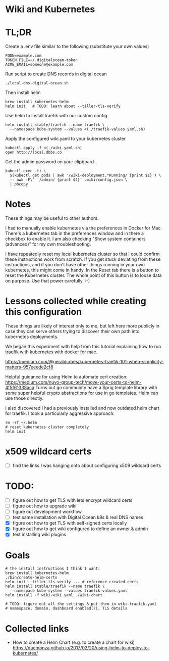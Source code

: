 # Wiki and Kubernetes

# TL;DR

Create a .env file similar to the following (substitute your own values)

    FQDN=example.com
    TOKEN_FILE=~/.digitalocean-token
    ACME_EMAIL=someone@example.com

Run script to create DNS records in digital ocean

    ./local-dns-digital-ocean.sh

Then install helm

    brew install kubernetes-helm
    helm init   # TODO: learn about --tiller-tls-verify

Use helm to install traefik with our custom config

    helm install stable/traefik --name traefik \
      --namespace kube-system --values <(./traefik-values.yaml.sh)

Apply the configured wiki.yaml to your kubernetes cluster

    kubectl apply -f <(./wiki.yaml.sh)
    open http://local.dbbs.co

Get the admin password on your clipboard

    kubectl exec -ti \
      $(kubectl get pods | awk '/wiki-deployment.*Running/ {print $1}') \
      -- awk -F\" '/admin/ {print $4}' .wiki/config.json \
      | pbcopy

# Notes

These things may be useful to other authors.

I had to manually enable kubernetes via the preferences in Docker for Mac.
There's a kubernetes tab in the preferences window and in there a checkbox
to enable it. I am also checking "Show system containers (advanced)" for
my own troubleshooting.

I have repeatedly reset my local kubernetes cluster so that I could
confirm these instructions work from scratch. If you get stuck
deviating from these instructions, and if you don't have other things
running in your own kubernetes, this might come in handy. In the Reset
tab there is a button to reset the Kubernetes cluster. The whole point
of this button is to loose data on purpose. Use that power carefully.
:-)

# Lessons collected while creating this configuration

These things are likely of interest only to me, but left here more
publicly in case they can serve others trying to discover their own
path into kubernetes deployments.

We began this experiment with help from this tutorial explaining how
to run traefik with kubernetes with docker for mac.

https://medium.com/@geraldcroes/kubernetes-traefik-101-when-simplicity-matters-957eeede2cf8

Helpful guidance for using Helm to automate cert creation:
https://medium.com/nuvo-group-tech/move-your-certs-to-helm-4f5f61338aca
Turns out go community have a Sprig template library with some super
helpful crypto abstractions for use in go templates. Helm can use
those directly.

I also discovered I had a previously installed and now outdated helm
chart for traefik. I took a particularly aggressive approach:

    rm -rf ~/.helm
    # reset kubernetes cluster completely
    helm init

# x509 wildcard certs

- [ ] find the links I was hanging onto about configuring x509 wildcard certs

# TODO:
- [ ] figure out how to get TLS with lets encrypt wildcard certs
- [ ] figure out how to upgrade wiki
- [ ] figure out development workflow
- [ ] test same installation with Digital Ocean k8s & real DNS names
- [X] figure out how to get TLS with self-signed certs locally
- [X] figure out how to get wiki configured to define an owner & admin
- [X] test installing wiki plugins

# Goals

    # the install instructions I think I want:
    brew install kubernetes-helm
    ./bin/create-helm-certs
    helm init --tiller-tls-verify ... # reference created certs
    helm install stable/traefik --name traefik \
      --namespace kube-system --values traefik-values.yaml
    helm install -f wiki-wiki.yaml ./wiki-chart

    # TODO: figure out all the settings & put them in wiki-traefik.yaml
    # namespace, domain, dashboard enabled(?), TLS details

# Collected links

- How to create a Helm Chart (e.g. to create a chart for wiki)
  https://daemonza.github.io/2017/02/20/using-helm-to-deploy-to-kubernetes/
